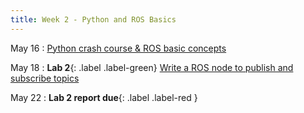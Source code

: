 ```yaml
---
title: Week 2 - Python and ROS Basics
---
```


May 16
: [Python crash course & ROS basic concepts](#)

May 18
: **Lab 2**{: .label .label-green} [Write a ROS node to publish and subscribe topics](#)

May 22
: **Lab 2 report due**{: .label .label-red }
